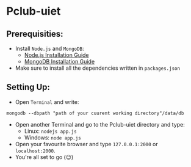 # Pclub-uiet
## Prerequisities:
- Install `Node.js` and `MongoDB`:
	* [Node.js Installation Guide](http://blog.teamtreehouse.com/install-node-js-npm-linux)
	* [MongoDB Installation Guide](https://docs.mongodb.com/manual/tutorial/install-mongodb-on-linux/) 
- Make sure to install all the dependencies written in `packages.json`
## Setting Up:
- Open `Terminal` and write:
```
mongodb --dbpath "path of your cuurent working directory"/data/db
```
- Open another Terminal and go to the Pclub-uiet directory and type:
	* Linux: `nodejs app.js`
	* Windows: `node app.js`
- Open your favourite browser and type `127.0.0.1:2000` or `localhost:2000`.
- You're all set to go (:wink:)
